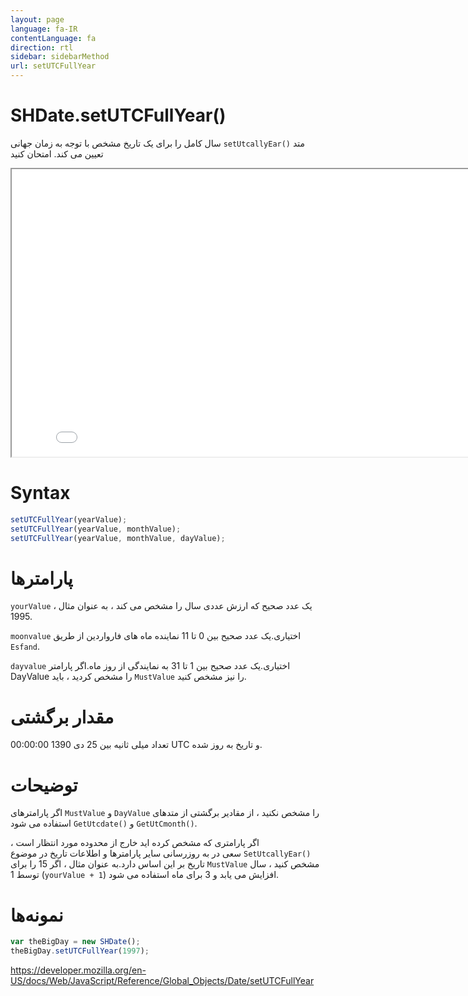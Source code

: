 ```yaml
---
layout: page
language: fa-IR
contentLanguage: fa
direction: rtl
sidebar: sidebarMethod
url: setUTCFullYear
---
```


# SHDate.setUTCFullYear()

متد <code dir = "ltr">setUtcallyEar()</code> سال کامل را برای یک تاریخ مشخص با توجه به زمان جهانی تعیین می کند.
امتحان کنید

<iframe style="width: 830px; height: 460px;" src="/SHDateTime-js/examples/live.html?function=setUTCFullYear" title="MDN Web Docs Interactive Example" loading="lazy"></iframe>
<br/>

# Syntax

```js
setUTCFullYear(yearValue);
setUTCFullYear(yearValue, monthValue);
setUTCFullYear(yearValue, monthValue, dayValue);
```

# پارامترها

<code dir = "ltr">yourValue</code>
یک عدد صحیح که ارزش عددی سال را مشخص می کند ، به عنوان مثال ، 1995.

<code dir = "ltr">moonvalue</code>
اختیاری.یک عدد صحیح بین 0 تا 11 نماینده ماه های فارواردین از طریق `Esfand`.

<code dir = "ltr">dayvalue</code>
اختیاری.یک عدد صحیح بین 1 تا 31 به نمایندگی از روز ماه.اگر پارامتر DayValue را مشخص کردید ، باید `MustValue` را نیز مشخص کنید.

# مقدار برگشتی

تعداد میلی ثانیه بین 25 دی 1390 00:00:00 UTC و تاریخ به روز شده.

# توضیحات

اگر پارامترهای `MustValue` و `DayValue` را مشخص نکنید ، از مقادیر برگشتی از متدهای <code dir="ltr">GetUtCmonth()</code> و <code dir="ltr">GetUtcdate()</code> استفاده می شود.

اگر پارامتری که مشخص کرده اید خارج از محدوده مورد انتظار است ، <code dir="ltr">SetUtcallyEar()</code> سعی در به روزرسانی سایر پارامترها و اطلاعات تاریخ در موضوع تاریخ بر این اساس دارد.به عنوان مثال ، اگر 15 را برای `MustValue` مشخص کنید ، سال توسط 1 (`yourValue + 1`) افزایش می یابد و 3 برای ماه استفاده می شود.

# نمونه‌ها

```js
var theBigDay = new SHDate();
theBigDay.setUTCFullYear(1997);
```

https://developer.mozilla.org/en-US/docs/Web/JavaScript/Reference/Global_Objects/Date/setUTCFullYear
